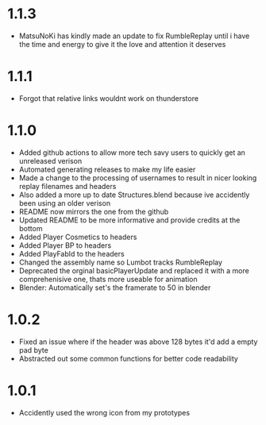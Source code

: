 # 1.1.3
- MatsuNoKi has kindly made an update to fix RumbleReplay until i have the time and energy to give it the love and attention it deserves 
# 1.1.1
- Forgot that relative links wouldnt work on thunderstore

# 1.1.0
- Added github actions to allow more tech savy users to quickly get an unreleased verison
- Automated generating releases to make my life easier
- Made a change to the processing of usernames to result in nicer looking replay filenames and headers
- Also added a more up to date Structures.blend because ive accidently been using an older verison
- README now mirrors the one from the github
- Updated README to be more informative and provide credits at the bottom
- Added Player Cosmetics to headers
- Added Player BP to headers
- Added PlayFabId to the headers
- Changed the assembly name so Lumbot tracks RumbleReplay
- Deprecated the orginal basicPlayerUpdate and replaced it with a more comprehenisive one, thats more useable for animation
- Blender: Automatically set's the framerate to 50 in blender

# 1.0.2
- Fixed an issue where if the header was above 128 bytes it'd add a empty pad byte
- Abstracted out some common functions for better code readability

# 1.0.1
- Accidently used the wrong icon from my prototypes
